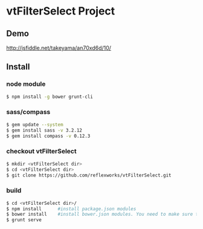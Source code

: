 # vtFilterSelect Project

## Demo
http://jsfiddle.net/takeyama/an70xd6d/10/

## Install

### node module 
```bash
$ npm install -g bower grunt-cli
```

### sass/compass
```bash
$ gem update --system
$ gem install sass -v 3.2.12
$ gem install compass -v 0.12.3
```

### checkout vtFilterSelect
```bash
$ mkdir <vtFilterSelect dir>
$ cd <vtFilterSelect dir>
$ git clone https://github.com/reflexworks/vtFilterSelect.git
```

### build
```bash
$ cd <vtFilterSelect dir>/
$ npm install      #install package.json modules
$ bower install    #install bower.json modules. You need to make sure to set git paths. 
$ grunt serve      
```
